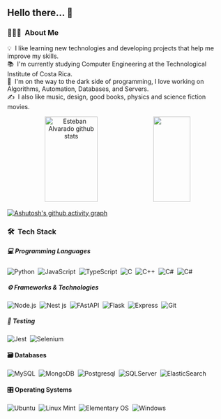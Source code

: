 <!--![Banner](https://github.com/estalvgs1999/estalvgs1999/blob/master/assets/banner.png) -->

## Hello there... 👋

### 👨🏻‍💻 &nbsp;About Me

💡 &nbsp;I like learning new technologies and developing projects that help me improve my skills.\
📚 &nbsp;I'm currently studying Computer Engineering at the Technological Institute of Costa Rica.\
🚀 &nbsp;I'm on the way to the dark side of programming, I love working on Algorithms, Automation, Databases, and Servers.\
✍️ &nbsp;I also like music, design, good books, physics and science fiction movies.

<div align="center">  
  <img width="49%" height="195px" src="https://github-readme-stats.vercel.app/api?username=estalvgs1999&show_icons=true&theme=dark&line_height=27&hide=issues&hide_border=true&bg_color=0d1117" alt="Esteban Alvarado github stats" /> 
  <img width="41%" height="195px" src="https://github-readme-stats.vercel.app/api/top-langs?username=estalvgs1999&hide=scss,css,html,less&theme=dark&layout=compact&hide_border=true&bg_color=0d1117" />
</div>

[![Ashutosh's github activity graph](https://github-readme-activity-graph.cyclic.app/graph?username=estalvgs1999&theme=github-compact)](https://github.com/ashutosh00710/github-readme-activity-graph)

### 🛠 &nbsp;Tech Stack

##### 💻 Programming Languages
![Python](https://img.shields.io/badge/-Python-0d1117?style=flat&logo=python&logoColor=white)&nbsp;
![JavaScript](https://img.shields.io/badge/-JavaScript-0d1117?style=flat&logo=javascript&logoColor=white)&nbsp;
![TypeScript](https://img.shields.io/badge/-TypeScript-0d1117?style=flat&logo=typescript&logoColor=white)&nbsp;
![C](https://img.shields.io/badge/-C-0d1117?style=flat&logo=C&logoColor=white)&nbsp;
![C++](https://img.shields.io/badge/-C++-0d1117?style=flat&logo=C%2B%2B&logoColor=white)&nbsp;
![C#](https://img.shields.io/badge/C%23%20-0d1117?&style=flat&logo=c-sharp&logoColor=white)&nbsp;
![C#](https://img.shields.io/badge/C%23%20-0d1117?&style=flat&logo=c-sharp&logoColor=white)&nbsp;

##### ⚙️ Frameworks & Technologies
![Node.js](https://img.shields.io/badge/-Node.js-1c2f45?style=flat&logo=node.js&logoColor=white)&nbsp;
![Nest js](https://img.shields.io/badge/nestjs%20-1c2f45?&style=flat&logo=nestjs&logoColor=white)&nbsp;
![FAstAPI](https://img.shields.io/badge/-FastAPI-1c2f45?style=flat&logo=fastapi&logoColor=white)&nbsp;
![Flask](https://img.shields.io/badge/-Flask-1c2f45?style=flat&logo=flask)&nbsp;
![Express](https://img.shields.io/badge/express%20-1c2f45?&style=flat&logo=express&logoColor=white)&nbsp;
![Git](https://img.shields.io/badge/-Git-1c2f45?style=flat&logo=git&logoColor=white)&nbsp;

##### 🧪 Testing
![Jest](https://img.shields.io/badge/-jest-0d1117?style=flat&logo=jest&logoColor=white)&nbsp;
![Selenium](https://img.shields.io/badge/-selenium-0d1117?style=flat&logo=selenium&logoColor=white)&nbsp;

#### 🗃 Databases
![MySQL](https://img.shields.io/badge/MySQL-1c2f45?&style=flat&logo=mysql&logoColor=white)&nbsp;
![MongoDB](https://img.shields.io/badge/MongoDB-1c2f45?&style=flat&logo=mongodb&logoColor=white)&nbsp;
![Postgresql](https://img.shields.io/badge/Postgres-1c2f45?&style=flat&logo=postgresql&logoColor=white)&nbsp;
![SQLServer](https://img.shields.io/badge/SQLServer-1c2f45?&style=flat&logo=microsoft-sql-server&logoColor=white)&nbsp;
![ElasticSearch](https://img.shields.io/badge/ElasticSearch-1c2f45?&style=flat&logo=elasticsearch&logoColor=white)&nbsp;

#### 🎛️ Operating Systems
![Ubuntu](https://img.shields.io/badge/Ubuntu-0d1117?style=flat&logo=ubuntu&logoColor=white)&nbsp;
![Linux Mint](https://img.shields.io/badge/Linux%20Mint-0d1117?style=flat&logo=Linux%20Mint&logoColor=white)&nbsp;
![Elementary OS](https://img.shields.io/badge/-elementary%20OS-0d1117?style=flat&logo=elementary&logoColor=white)&nbsp;
![Windows](https://img.shields.io/badge/Windows-0d1117?style=flat&logo=windows&logoColor=white)&nbsp;



<!--
### ⚙️ &nbsp;GitHub Analytics

<p align="justify">
<a href="https://github.com/estalvgs1999">
  <img height=150 src = "https://github-readme-stats.vercel.app/api?username=estalvgs1999&show_icons=true&theme=github_dark&line_height=27&hide=issues">
  <img height=150 src = "https://github-readme-stats.vercel.app/api/top-langs?username=estalvgs1999&hide=scss,css,html,less&theme=github_dark&layout=compact">
</a>
</p>




**estalvgs1999/estalvgs1999** is a ✨ _special_ ✨ repository because its `README.md` (this file) appears on your GitHub profile.

Here are some ideas to get you started:

- 🔭 I’m currently working on ...
- 🌱 I’m currently learning ...
- 👯 I’m looking to collaborate on ...
- 🤔 I’m looking for help with ...
- 💬 Ask me about ...
- 📫 How to reach me: ...
- 😄 Pronouns: ...
- ⚡ Fun fact: ...

-->
